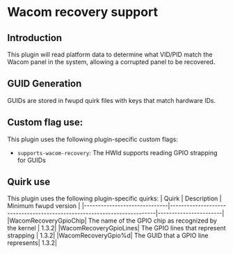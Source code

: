 Wacom recovery support
=================

Introduction
------------

This plugin will read platform data to determine what VID/PID match the Wacom
panel in the system, allowing a corrupted panel to be recovered.

GUID Generation
---------------
GUIDs are stored in fwupd quirk files with keys that match hardware IDs.

Custom flag use:
----------------
This plugin uses the following plugin-specific custom flags:
* `supports-wacom-recovery`: The HWId supports reading GPIO strapping for GUIDs

Quirk use
---------
This plugin uses the following plugin-specific quirks:
| Quirk                        | Description                                                             | Minimum fwupd version |
|------------------------------|-------------------------------------------------------------------------|-----------------------|
|WacomRecoveryGpioChip| The name of the GPIO chip as recognized by the kernel | 1.3.2|
|WacomRecoveryGpioLines| The GPIO lines that represent strapping | 1.3.2|
|WacomRecoveryGpio%d| The GUID that a GPIO line represents| 1.3.2|
